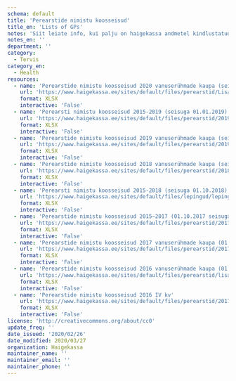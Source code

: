 ```yaml
---
schema: default
title: 'Perearstide nimistu koosseisud'
title_en: 'Lists of GPs'
notes: 'Siit leiate info, kui palju on haigekassa andmetel kindlustatud isikuid perearstide nimistutes. Nimistu koosseisud perearstikeskuste, arstide ja vanuseürhmade kaupa leiab <a href="https://statistika.haigekassa.ee/PXWeb/pxweb/et/lepingud/lepingud__2_üldarstiabi__Nimistud/?tablelist=true&rxid=eb0eef7e-3de8-4b9d-819b-53707ebfe8b7">staistikaveebist</a>.'
notes_en: ''
department: ''
category:
  - Tervis
category_en:
  - Health
resources:
  - name: 'Perearstide nimistu koosseisud 2020 vanuserühmade kaupa (seisuga 01.01.2020)'
    url: 'https://www.haigekassa.ee/sites/default/files/perearstid/Lisa_7_Perearstinimistu%20koosseis_2020.xlsx'
    format: XLSX
    interactive: 'False'
  - name: 'Perearsti nimistu koosseisud 2015-2019 (seisuga 01.01.2019)'
    url: 'https://www.haigekassa.ee/sites/default/files/perearstid/2019_01_01_nimistu_suurused1.xlsx'
    format: XLSX
    interactive: 'False'
  - name: 'Perearstide nimistu koosseisud 2019 vanuserühmade kaupa (seisuga 01.01.2019)'
    url: 'https://www.haigekassa.ee/sites/default/files/perearstid/2019_02_17_TAI_SOM_Lisa_7.xlsx'
    format: XLSX
    interactive: 'False'
  - name: 'Perearstide nimistu koosseisud 2018 vanuserühmade kaupa (seisuga 01.01.2018)'
    url: 'https://www.haigekassa.ee/sites/default/files/perearstid/2018_01_15_TAI_SOM_Lisa_7.xlsx'
    format: XLSX
    interactive: 'False'
  - name: 'Perearsti nimistu koosseisud 2015-2018 (seisuga 01.10.2018)'
    url: 'https://www.haigekassa.ee/sites/default/files/lepingud/lepingute_t2itmine/2018_10_10_nimistu_suurused.xlsx'
    format: XLSX
    interactive: 'False'
  - name: 'Perearstide nimistu koosseisud 2015–2017 (01.10.2017 seisuga)'
    url: 'https://www.haigekassa.ee/sites/default/files/perearstid/2017_07_12_nimistu_suurused.xlsx'
    format: XLSX
    interactive: 'False'
  - name: 'Perearstide nimistu koosseisud 2017 vanuserühmade kaupa (01.01.2017 seisuga)'
    url: 'https://www.haigekassa.ee/sites/default/files/perearstid/2017_01_16_tai_som_lisa_7.xlsx'
    format: XLSX
    interactive: 'False'
  - name: 'Perearstide nimistu koosseisud 2016 vanuserühmade kaupa (01.01.2016 seisuga)'
    url: 'https://www.haigekassa.ee/sites/default/files/perearstid/lisa_7_perearsti_nimistud_vanusryhmad_01.01.2016.xlsx'
    format: XLSX
    interactive: 'False'
  - name: 'Perearstide nimistu koosseisud 2016 IV kv'
    url: 'https://www.haigekassa.ee/sites/default/files/perearstid/2017_01_13_nimistu_suurused.xlsx'
    format: XLSX
    interactive: 'False'
license: 'http://creativecommons.org/about/cc0'
update_freq: ''
date_issued: '2020/02/26'
date_modified: 2020/03/27
organization: Haigekassa
maintainer_name: ''
maintainer_email: ''
maintainer_phone: ''
---
```

